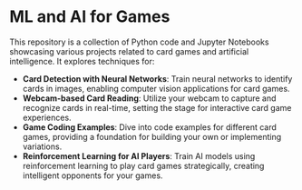 # ML and AI for Games

This repository is a collection of Python code and Jupyter Notebooks showcasing various projects related to card games and artificial intelligence. It explores techniques for:

- **Card Detection with Neural Networks**: Train neural networks to identify cards in images, enabling computer vision applications for card games.
- **Webcam-based Card Reading**: Utilize your webcam to capture and recognize cards in real-time, setting the stage for interactive card game experiences.
- **Game Coding Examples**: Dive into code examples for different card games, providing a foundation for building your own or implementing variations.
- **Reinforcement Learning for AI Players**: Train AI models using reinforcement learning to play card games strategically, creating intelligent opponents for your games.
